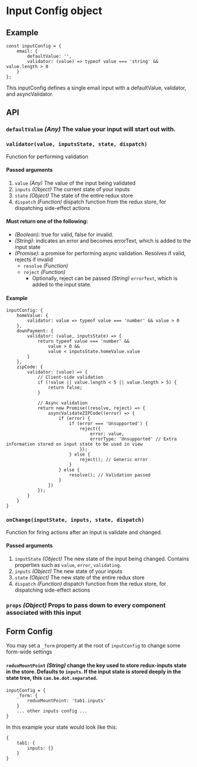 # Input Config object

## Example

    const inputConfig = {
        email: {
            defaultValue: '',
            validator: (value) => typeof value === 'string' && value.length > 0
        }
    };

This inputConfig defines a single email input with a defaultValue, validator, and asyncValidator.

## API

### `defaultValue` *(Any)* The value your input will start out with. 

### `validator(value, inputsState, state, dispatch)`
 
Function for performing validation
 
#### Passed arguments
1. `value` *(Any)* The value of the input being validated
2. `inputs` *(Object)* The current state of your inputs
3. `state` *(Object)* The state of the entire redux store
4. `dispatch` *(Function)* dispatch function from the redux store, for dispatching side-effect actions

#### Must return one of the following:
- *(Boolean)*: true for valid, false for invalid.
- *(String)*: indicates an error and becomes errorText, which is added to the input state
- *(Promise)*: a promise for performing async validation. Resolves if valid, rejects if invalid
    - `resolve` *(Function)*
    - `reject` *(Function)*
        - Optionally, reject can be passed *(String)* `errorText`, which is added to the input state.
        
#### Example

    inputConfig: {
        homeValue: {
            validator: value => typeof value === 'number' && value > 0
        },
        downPayment: {
            validator: (value, inputsState) => {
                return typeof value === 'number' &&
                    value > 0 &&
                    value < inputsState.homeValue.value
            }
        },
        zipCode: {
            validator: (value) => {
                // Client-side validation
                if (!value || value.length < 5 || value.length > 5) {
                    return false;
                }
                
                // Async validation
                return new Promise((resolve, reject) => {
                    asyncValidateZIPCode((error) => {
                        if (error) {
                            if (error === 'Unsupported') {
                                reject({
                                    error: value,
                                    errorType: 'Unsupported' // Extra information stored on input state to be used in view
                                });
                            } else {
                                reject(); // Generic error
                            }
                        } else {
                            resolve(); // Validation passed
                        }
                    })
                });
            }
        }
    }

### `onChange(inputState, inputs, state, dispatch)`
 
Function for firing actions after an input is validate and changed.
 
#### Passed arguments
1. `inputState` *(Object)* The new state of the input being changed. Contains properties such as `value`, `error`, `validating`.
2. `inputs` *(Object)* The new state of your inputs
3. `state` *(Object)* The new state of the entire redux store
4. `dispatch` *(Function)* dispatch function from the redux store, for dispatching side-effect actions

### `props` *(Object)* Props to pass down to every component associated with this input 

## Form Config

You may set a `_form` property at the root of `inputConfig` to change some form-wide settings

#### `reduxMountPoint` *(String)* change the key used to store redux-inputs state in the store. Defaults to `inputs`. If the input state is stored deeply in the state tree, this `can.be.dot.separated`.

    inputConfig = {
        _form: {
            reduxMountPoint: 'tab1.inputs'
        }
        ... other inputs config ...
    }
    
In this example your state would look like this:

    {
        tab1: {
            inputs: {}
        }
    }
